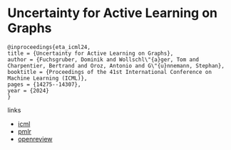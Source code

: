 # Uncertainty for Active Learning on Graphs

```
@inproceedings{eta_icml24,
title = {Uncertainty for Active Learning on Graphs},
author = {Fuchsgruber, Dominik and Wollschl\"{a}ger, Tom and Charpentier, Bertrand and Oroz, Antonio and G\"{u}nnemann, Stephan},
booktitle = {Proceedings of the 41st International Conference on Machine Learning (ICML)},
pages = {14275--14307},
year = {2024}
}
```

links
- [icml](https://icml.cc/Conferences/2024/Schedule?showEvent=34735)
- [pmlr](https://proceedings.mlr.press/v235/fuchsgruber24a.html)
- [openreview](https://openreview.net/forum?id=BCEtumPYDt)
